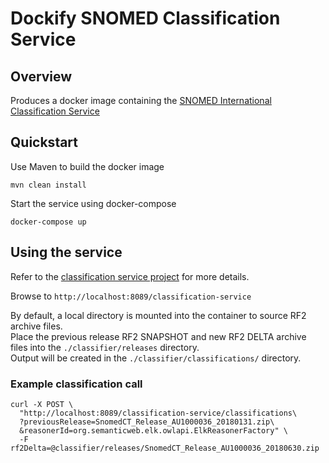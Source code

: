 # Dockify SNOMED Classification Service

## Overview
Produces a docker image containing the [SNOMED International Classification Service](https://github.com/IHTSDO/classification-service)


## Quickstart
Use Maven to build the docker image
```
mvn clean install
```
Start the service using docker-compose
```
docker-compose up
```

## Using the service
Refer to the [classification service project](https://github.com/IHTSDO/classification-service) for more details.

Browse to `http://localhost:8089/classification-service`

By default, a local directory is mounted into the container to source RF2 archive files.\
Place the previous release RF2 SNAPSHOT and new RF2 DELTA archive files into the `./classifier/releases` directory.\
Output will be created in the `./classifier/classifications/` directory. 

### Example classification call
```
curl -X POST \
  "http://localhost:8089/classification-service/classifications\
  ?previousRelease=SnomedCT_Release_AU1000036_20180131.zip\
  &reasonerId=org.semanticweb.elk.owlapi.ElkReasonerFactory" \
  -F rf2Delta=@classifier/releases/SnomedCT_Release_AU1000036_20180630.zip
```
